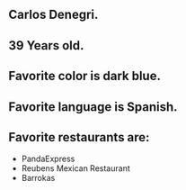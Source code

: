## Carlos Denegri.
## 39 Years old.
## Favorite color is dark blue.
## Favorite language is Spanish.
## Favorite restaurants are:
* PandaExpress
* Reubens Mexican Restaurant
* Barrokas  
